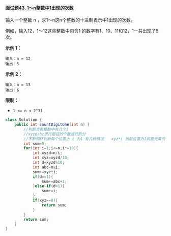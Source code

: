 #### [面试题43. 1～n整数中1出现的次数](https://leetcode-cn.com/problems/1nzheng-shu-zhong-1chu-xian-de-ci-shu-lcof/)

输入一个整数 n ，求1～n这n个整数的十进制表示中1出现的次数。

例如，输入12，1～12这些整数中包含1 的数字有1、10、11和12，1一共出现了5次。

**示例 1：**

```
输入：n = 12
输出：5
```

**示例 2：**

```
输入：n = 13
输出：6
```

 

**限制：**

- `1 <= n < 2^31`



```java
class Solution {
    public int countDigitOne(int n) {
        //判断当前整数中有几个1 
        //xyzdabc进行题目的个数进行拆分
        //不断循环判断每个位置上 i 为1 有几种情况　　xyz*i 当前位置为1前面元素的个数 abc为当前位置1后面元素的个数
        int sum=0;
        for(int i=1;i<=n;i*=10){
            int xyzd=n/i;
            int xyz=xyzd/10;
            int d=xyzd%10;
            int abc=n%i;
            sum+=xyz*i;
            if(d==1){
                sum+=abc+1;
            }else if(d>1){
                sum+=i;
            }
            if(xyz==0){
                return sum;
            }
        }
        return sum;
    }
}
```

